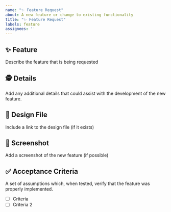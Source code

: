```yaml
---
name: "✨ Feature Request"
about: A new feature or change to existing functionality
title: "✨ Feature Request"
labels: feature
assignees: ''
---
```


## ✨ Feature

Describe the feature that is being requested

## 🕵️ Details

Add any additional details that could assist with the development of the new feature.

## 🎨 Design File

Include a link to the design file (if it exists)

## 📸 Screenshot

Add a screenshot of the new feature (if possible)

## ✅ Acceptance Criteria

A set of assumptions which, when tested, verify that the feature was properly implemented.

- [ ] Criteria
- [ ] Criteria 2
